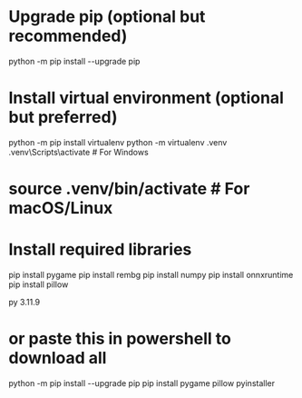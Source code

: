 # Upgrade pip (optional but recommended)
python -m pip install --upgrade pip

# Install virtual environment (optional but preferred)
python -m pip install virtualenv
python -m virtualenv .venv
.venv\Scripts\activate  # For Windows
# source .venv/bin/activate  # For macOS/Linux

# Install required libraries
pip install pygame
pip install rembg
pip install numpy
pip install onnxruntime
pip install pillow


py 3.11.9


# or paste this in powershell to download all

python -m pip install --upgrade pip
pip install pygame pillow pyinstaller
